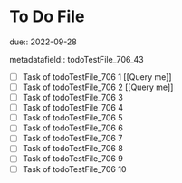 # To Do File

due:: 2022-09-28

metadatafield:: todoTestFile_706_43

- [ ] Task of todoTestFile_706 1 [[Query me]]
- [ ] Task of todoTestFile_706 2 [[Query me]]
- [ ] Task of todoTestFile_706 3
- [ ] Task of todoTestFile_706 4
- [ ] Task of todoTestFile_706 5
- [ ] Task of todoTestFile_706 6
- [ ] Task of todoTestFile_706 7
- [ ] Task of todoTestFile_706 8
- [ ] Task of todoTestFile_706 9
- [ ] Task of todoTestFile_706 10